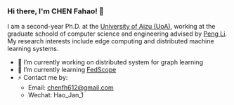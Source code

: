 ### Hi there, I'm CHEN Fahao! 👋


I am a second-year Ph.D. at the [University of Aizu (UoA)](https://u-aizu.ac.jp/en/), working at the graduate schoold of computer science and engineering advised by [Peng Li](https://u-aizu.ac.jp/~pengli/). My research interests include edge computing and distributed machine learning systems.

- 🔭 I’m currently working on distributed system for graph learning
- 🌱 I’m currently learning [FedScope](https://github.com/alibaba/FederatedScope)
- ⚡ Contact me by:
  - Email: chenfh612@gmail.com
  - Wechat: Hao_Jan_1

<!--[![Anurag's GitHub stats](https://github-readme-stats.vercel.app/api?username=ChenfhCS&theme=tokyonight)](https://github.com/anuraghazra/github-readme-stats)-->

<!--[![Top Langs](https://github-readme-stats.vercel.app/api/top-langs/?username=ChenfhCS&layout=compact)](https://github.com/anuraghazra/github-readme-stats)-->
